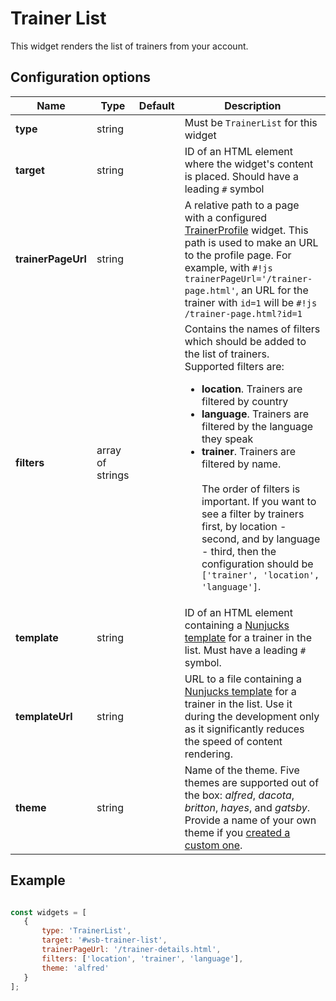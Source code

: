 # Trainer List

This widget renders the list of trainers from your account.

## Configuration options

| Name | Type | Default | Description |
|------|------|---------|-------------|
| **type** | string | | Must be `TrainerList` for this widget |
| **target** | string | | ID of an HTML element where the widget's content is placed. Should have a leading `#` symbol |
| **trainerPageUrl** | string | | A relative path to a page with a configured [TrainerProfile](trainer-profile.md) widget. This path is used to make an URL to the profile page. For example, with `#!js trainerPageUrl='/trainer-page.html'`, an URL for the trainer with `id=1` will be `#!js /trainer-page.html?id=1` |
| **filters** | array of strings | | Contains the names of filters which should be added to the list of trainers. Supported filters are: <br> <ul><li>**location**. Trainers are filtered by country</li><li>**language**. Trainers are filtered by the language they speak</li><li>**trainer**. Trainers are filtered by name.</li><br>The order of filters is important. If you want to see a filter by trainers first, by location - second, and by language - third, then the configuration should be `['trainer', 'location', 'language']`. |
| **template** | string || ID of an HTML element containing a [Nunjucks template](https://mozilla.github.io/nunjucks/) for a trainer in the list. Must have a leading `#` symbol. |
| **templateUrl** | string || URL to a file containing a [Nunjucks template](https://mozilla.github.io/nunjucks/) for a trainer in the list. Use it during the development only as it significantly reduces the speed of content rendering. |
| **theme** | string || Name of the theme. Five themes are supported out of the box: *alfred*, *dacota*, *britton*, *hayes*, and *gatsby*. Provide a name of your own theme if you [created a custom one](../../themes/custom-theme.md). |

## Example

```javascript

const widgets = [
   {
       type: 'TrainerList',
       target: '#wsb-trainer-list',
       trainerPageUrl: '/trainer-details.html',
       filters: ['location', 'trainer', 'language'],
       theme: 'alfred'
   }
];
```
